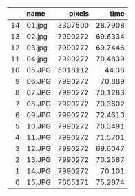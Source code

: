 |    | name   |   pixels |    time |
|---:|:-------|---------:|--------:|
| 14 | 01.jpg |  3307500 | 28.7908 |
| 13 | 02.jpg |  7990272 | 69.6334 |
| 12 | 03.jpg |  7990272 | 69.7446 |
| 11 | 04.jpg |  7990272 | 70.4839 |
| 10 | 05.JPG |  5018112 | 44.38   |
|  9 | 06.JPG |  7990272 | 70.889  |
|  8 | 07.JPG |  7990272 | 70.1283 |
|  7 | 08.JPG |  7990272 | 70.3602 |
|  6 | 09.JPG |  7990272 | 72.4613 |
|  5 | 10.JPG |  7990272 | 70.3491 |
|  4 | 11.JPG |  7990272 | 71.5701 |
|  3 | 12.JPG |  7990272 | 69.6047 |
|  2 | 13.JPG |  7990272 | 70.2587 |
|  1 | 14.JPG |  7990272 | 70.101  |
|  0 | 15.JPG |  7605171 | 75.2874 |